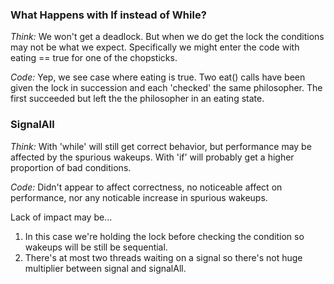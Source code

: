 ### What Happens with If instead of While?

*Think:* We won't get a deadlock. But when we do get the lock the
conditions may not be what we expect.  Specifically we might enter
the code  with eating == true for one of the chopsticks.

*Code:* Yep, we see case where eating is true. Two eat() calls have been
given the lock in succession and each 'checked' the same philosopher.
The first succeeded but left the the philosopher in an eating state.

### SignalAll

*Think:* With 'while' will still get correct behavior, but performance 
may be affected by the spurious wakeups.  With 'if' will probably get 
a higher proportion of bad conditions.

*Code:*  Didn't appear to affect correctness, no noticeable affect on 
performance, nor any noticable increase in spurious wakeups. 

Lack of impact may be... 

  1. In this case we're holding the lock before checking the condition
     so wakeups will be still be sequential.
  1. There's at most two threads waiting on a signal so there's not huge 
     multiplier between signal and signalAll.
